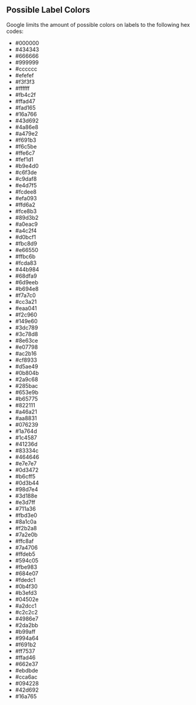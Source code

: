 ## Possible Label Colors
Google limits the amount of possible colors on labels to the following 
hex codes:
* #000000
* #434343
* #666666
* #999999
* #cccccc
* #efefef
* #f3f3f3
* #ffffff
* #fb4c2f
* #ffad47
* #fad165
* #16a766
* #43d692
* #4a86e8
* #a479e2
* #f691b3
* #f6c5be
* #ffe6c7
* #fef1d1
* #b9e4d0
* #c6f3de
* #c9daf8
* #e4d7f5
* #fcdee8
* #efa093
* #ffd6a2
* #fce8b3
* #89d3b2
* #a0eac9
* #a4c2f4
* #d0bcf1
* #fbc8d9
* #e66550
* #ffbc6b
* #fcda83
* #44b984
* #68dfa9
* #6d9eeb
* #b694e8
* #f7a7c0
* #cc3a21
* #eaa041
* #f2c960
* #149e60
* #3dc789
* #3c78d8
* #8e63ce
* #e07798
* #ac2b16
* #cf8933
* #d5ae49
* #0b804b
* #2a9c68
* #285bac
* #653e9b
* #b65775
* #822111
* #a46a21
* #aa8831
* #076239
* #1a764d
* #1c4587
* #41236d
* #83334c
* #464646
* #e7e7e7
* #0d3472
* #b6cff5
* #0d3b44
* #98d7e4
* #3d188e
* #e3d7ff
* #711a36
* #fbd3e0
* #8a1c0a
* #f2b2a8
* #7a2e0b
* #ffc8af
* #7a4706
* #ffdeb5
* #594c05
* #fbe983
* #684e07
* #fdedc1
* #0b4f30
* #b3efd3
* #04502e
* #a2dcc1
* #c2c2c2
* #4986e7
* #2da2bb
* #b99aff
* #994a64
* #f691b2
* #ff7537
* #ffad46
* #662e37
* #ebdbde
* #cca6ac
* #094228
* #42d692
* #16a765